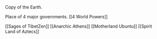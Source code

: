 Copy of the Earth. 

Place of 4 major governments. [[4 World Powers]]

[[Sages of TibetZen]]
[[Anarchic Athens]]
[[Motherland Ubuntu]]
[[Spirit Land of Aztecs]]